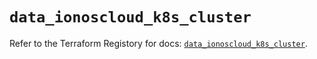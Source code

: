 # `data_ionoscloud_k8s_cluster`

Refer to the Terraform Registory for docs: [`data_ionoscloud_k8s_cluster`](https://www.terraform.io/docs/providers/ionoscloud/d/k8s_cluster).
